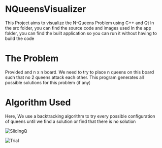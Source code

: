 # NQueensVisualizer
This Project aims to visualize the N-Queens Problem using C++ and Qt
In the src folder, you can find the source code and images used
In the app folder, you can find the built application so you can run it without having to build the code

# The Problem
Provided and n x n board. We need to try to place n queens on this board such that no 2 queens attack each other. This program generates all possible solutions for this problem (if any)

# Algorithm Used
Here, We use a backtracking algorithm to try every possible configuration of queens until we find a solution or find that there is no solution

![SlidingQ](https://github.com/DevYehia/NQueensVisualizer/assets/101003820/615e5111-7b56-4867-9982-146ff8edd77c)

![Trial](https://github.com/DevYehia/NQueensVisualizer/assets/101003820/05b325e1-fb42-48d6-a8ac-392219358520)
